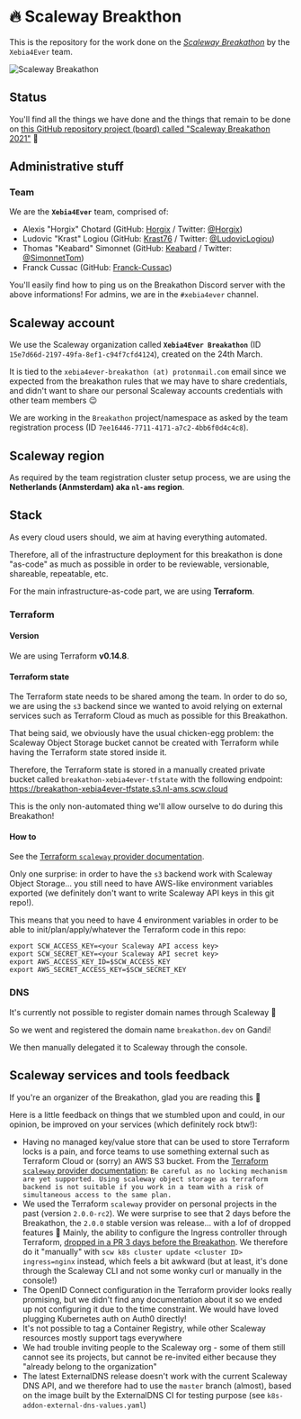 # 🔥  Scaleway Breakthon

This is the repository for the work done on the [_Scaleway
Breakathon_](https://www.scaleway.com/en/breakathon/) by the `Xebia4Ever` team.

![Scaleway
Breakathon](https://img.evbuc.com/https%3A%2F%2Fcdn.evbuc.com%2Fimages%2F127211973%2F378717428845%2F1%2Foriginal.20210225-133419?w=800&auto=format%2Ccompress&q=75&sharp=10&rect=0%2C0%2C2160%2C1080&s=4a04cb591fb3f3f8e07592891dd9f536)

## Status

You'll find all the things we have done and the things that remain to be done
on [this GitHub repository project (board) called "Scaleway Breakathon
2021"](https://github.com/xebia-france/scaleway-breakathon/projects/1) 🙂

## Administrative stuff

### Team

We are the **`Xebia4Ever`** team, comprised of:

- Alexis "Horgix" Chotard (GitHub: [Horgix](https://github.com/Horgix) /
  Twitter: [@Horgix](https://twitter.com/Horgix))
- Ludovic "Krast" Logiou (GitHub: [Krast76](https://github.com/krast76) /
  Twitter: [@LudovicLogiou](https://twitter.com/LudovicLogiou))
- Thomas "Keabard" Simonnet (GitHub: [Keabard](https://github.com/keabard) /
  Twitter: [@SimonnetTom](https://twitter.com/SimonnetTom))
- Franck Cussac (GitHub: [Franck-Cussac](https://github.com/franck-cussac))

You'll easily find how to ping us on the Breakathon Discord server with the
above informations! For admins, we are in the `#xebia4ever` channel.

## Scaleway account

We use the Scaleway organization called **`Xebia4Ever Breakathon`** (ID
`15e7d66d-2197-49fa-8ef1-c94f7cfd4124`), created on the 24th March.

It is tied to the `xebia4ever-breakathon (at) protonmail.com` email since we
expected from the breakathon rules that we may have to share credentials, and
didn't want to share our personal Scaleway accounts credentials with other team
members 😉

We are working in the `Breakathon` project/namespace as asked by the team
registration process (ID
`7ee16446-7711-4171-a7c2-4bb6f0d4c4c8`).

## Scaleway region

As required by the team registration cluster setup process, we are using the
**Netherlands (Anmsterdam) aka `nl-ams` region**.

## Stack

As every cloud users should, we aim at having everything automated.

Therefore, all of the infrastructure deployment for this breakathon is done
"as-code" as much as possible in order to be reviewable, versionable,
shareable, repeatable, etc.

For the main infrastructure-as-code part, we are using **Terraform**.

### Terraform

#### Version

We are using Terraform **v0.14.8**.

#### Terraform state

The Terraform state needs to be shared among the team. In order to do so, we
are using the `s3` backend since we wanted to avoid relying on external
services such as Terraform Cloud as much as possible for this Breakathon.

That being said, we obviously have the usual chicken-egg problem: the Scaleway
Object Storage bucket cannot be created with Terraform while having the
Terraform state stored inside it.

Therefore, the Terraform state is stored in a manually created private bucket
called `breakathon-xebia4ever-tfstate` with the following endpoint:
<https://breakathon-xebia4ever-tfstate.s3.nl-ams.scw.cloud>

This is the only non-automated thing we'll allow ourselve to do during this
Breakathon!

#### How to

See the [Terraform `scaleway` provider
documentation](https://registry.terraform.io/providers/scaleway/scaleway/latest/docs).

Only one surprise: in order to have the `s3` backend work with Scaleway Object
Storage... you still need to have AWS-like environment variables exported (we
definitely don't want to write Scaleway API keys in this git repo!).

This means that you need to have 4 environment variables in order to be able to
init/plan/apply/whatever the Terraform code in this repo:

```
export SCW_ACCESS_KEY=<your Scaleway API access key>
export SCW_SECRET_KEY=<your Scaleway API secret key>
export AWS_ACCESS_KEY_ID=$SCW_ACCESS_KEY
export AWS_SECRET_ACCESS_KEY=$SCW_SECRET_KEY
```

### DNS

It's currently not possible to register domain names through Scaleway 🙁

So we went and registered the domain name `breakathon.dev` on Gandi!

We then manually delegated it to Scaleway through the console.

## Scaleway services and tools feedback

If you're an organizer of the Breakathon, glad you are reading this 🙂

Here is a little feedback on things that we stumbled upon and could, in our
opinion, be improved on your services (which definitely rock btw!):

- Having no managed key/value store that can be used to store Terraform locks
  is a pain, and force teams to use something external such as Terraform Cloud
  or (sorry) an AWS S3 bucket. From the [Terraform `scaleway` provider
  documentation](https://registry.terraform.io/providers/scaleway/scaleway/latest/docs#store-terraform-state-on-scaleway-s3-compatible-object-storage):
  `Be careful as no locking mechanism are yet supported. Using scaleway object
  storage as terraform backend is not suitable if you work in a team with a
  risk of simultaneous access to the same plan.`
- We used the Terraform `scaleway` provider on personal projects in the past
  (version `2.0.0-rc2`). We were surprise to see that 2 days before the
  Breakathon, the `2.0.0` stable version was release... with a lof of dropped
  features 🙁 Mainly, the ability to configure the Ingress controller through
  Terraform, [dropped in a PR 3 days before the
  Breakathon](https://github.com/scaleway/terraform-provider-scaleway/pull/798).
  We therefore do it "manually" with `scw k8s cluster update <cluster ID>
  ingress=nginx` instead, which feels a bit awkward (but at least, it's done
  through the Scaleway CLI and not some wonky curl or manually in the console!)
- The OpenID Connect configuration in the Terraform provider looks really
  promising, but we didn't find any documentation about it so we ended up not
  configuring it due to the time constraint. We would have loved plugging
  Kubernetes auth on Auth0 directly!
- It's not possible to tag a Container Registry, while other Scaleway resources
  mostly support tags everywhere
- We had trouble inviting people to the Scaleway org - some of them still
  cannot see its projects, but cannot be re-invited either because they
  "already belong to the organization"
- The latest ExternalDNS release doesn't work with the current Scaleway DNS
  API, and we therefore had to use the `master` branch (almost), based on the
  image built by the ExternalDNS CI for testing purpose (see
  `k8s-addon-external-dns-values.yaml`)
